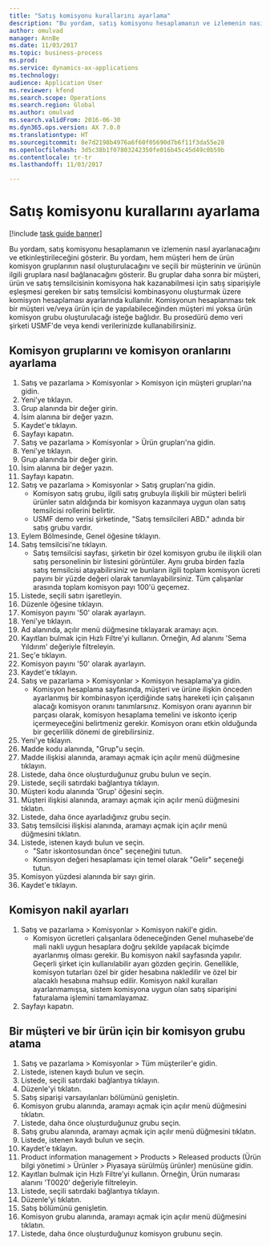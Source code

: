 ```yaml
--- 
title: "Satış komisyonu kurallarını ayarlama"
description: "Bu yordam, satış komisyonu hesaplamanın ve izlemenin nasıl ayarlanacağını ve etkinleştirileceğini gösterir."
author: omulvad
manager: AnnBe
ms.date: 11/03/2017
ms.topic: business-process
ms.prod: 
ms.service: dynamics-ax-applications
ms.technology: 
audience: Application User
ms.reviewer: kfend
ms.search.scope: Operations
ms.search.region: Global
ms.author: omulvad
ms.search.validFrom: 2016-06-30
ms.dyn365.ops.version: AX 7.0.0
ms.translationtype: HT
ms.sourcegitcommit: 8e7d2198b4976a6f60f05690d7b6f11f3da55e28
ms.openlocfilehash: 3d5c38b1f07803242350fe016b45c45d49c0b59b
ms.contentlocale: tr-tr
ms.lasthandoff: 11/03/2017

---
```

# <a name="set-up-sales-commission-rules"></a>Satış komisyonu kurallarını ayarlama

[!include [task guide banner](../../includes/task-guide-banner.md)]

Bu yordam, satış komisyonu hesaplamanın ve izlemenin nasıl ayarlanacağını ve etkinleştirileceğini gösterir. Bu yordam, hem müşteri hem de ürün komisyon gruplarının nasıl oluşturulacağını ve seçili bir müşterinin ve ürünün ilgili gruplara nasıl bağlanacağını gösterir. Bu gruplar daha sonra bir müşteri, ürün ve satış temsilcisinin komisyona hak kazanabilmesi için satış siparişiyle eşleşmesi gereken bir satış temsilcisi kombinasyonu oluşturmak üzere komisyon hesaplaması ayarlarında kullanılır. Komisyonun hesaplanması tek bir müşteri ve/veya ürün için de yapılabileceğinden müşteri mi yoksa ürün komisyon grubu oluşturulacağı isteğe bağlıdır. Bu prosedürü demo veri şirketi USMF'de veya kendi verilerinizde kullanabilirsiniz.


## <a name="set-up-commission-groups-and-commission-rates"></a>Komisyon gruplarını ve komisyon oranlarını ayarlama
1. Satış ve pazarlama > Komisyonlar > Komisyon için müşteri grupları'na gidin.
2. Yeni'ye tıklayın.
3. Grup alanında bir değer girin.
4. İsim alanına bir değer yazın.
5. Kaydet'e tıklayın.
6. Sayfayı kapatın.
7. Satış ve pazarlama > Komisyonlar > Ürün grupları'na gidin.
8. Yeni'ye tıklayın.
9. Grup alanında bir değer girin.
10. İsim alanına bir değer yazın.
11. Sayfayı kapatın.
12. Satış ve pazarlama > Komisyonlar > Satış grupları'na gidin.
    * Komisyon satış grubu, ilgili satış grubuyla ilişkili bir müşteri belirli ürünler satın aldığında bir komisyon kazanmaya uygun olan satış temsilcisi rollerini belirtir.  
    * USMF demo verisi şirketinde, "Satış temsilcileri ABD." adında bir satış grubu vardır.  
13. Eylem Bölmesinde, Genel öğesine tıklayın.
14. Satış temsilcisi'ne tıklayın.
    * Satış temsilcisi sayfası, şirketin bir özel komisyon grubu ile ilişkili olan satış personelinin bir listesini görüntüler. Aynı gruba birden fazla satış temsilcisi atayabilirsiniz ve bunların ilgili toplam komisyon ücreti payını bir yüzde değeri olarak tanımlayabilirsiniz. Tüm çalışanlar arasında toplam komisyon payı 100'ü geçemez.  
15. Listede, seçili satırı işaretleyin.
16. Düzenle öğesine tıklayın.
17. Komisyon payını '50' olarak ayarlayın.
18. Yeni'ye tıklayın.
19. Ad alanında, açılır menü düğmesine tıklayarak aramayı açın.
20. Kayıtları bulmak için Hızlı Filtre'yi kullanın. Örneğin, Ad alanını 'Sema Yıldırım' değeriyle filtreleyin.
21. Seç'e tıklayın.
22. Komisyon payını '50' olarak ayarlayın.
23. Kaydet'e tıklayın.
24. Satış ve pazarlama > Komisyonlar > Komisyon hesaplama'ya gidin.
    * Komisyon hesaplama sayfasında, müşteri ve ürüne ilişkin önceden ayarlanmış bir kombinasyon içerdiğinde satış hareketi için çalışanın alacağı komisyon oranını tanımlarsınız. Komisyon oranı ayarının bir parçası olarak, komisyon hesaplama temelini ve iskonto içerip içermeyeceğini belirtmeniz gerekir. Komisyon oranı etkin olduğunda bir geçerlilik dönemi de girebilirsiniz.  
25. Yeni'ye tıklayın.
26. Madde kodu alanında, "Grup"u seçin.
27. Madde ilişkisi alanında, aramayı açmak için açılır menü düğmesine tıklayın.
28. Listede, daha önce oluşturduğunuz grubu bulun ve seçin.
29. Listede, seçili satırdaki bağlantıya tıklayın.
30. Müşteri kodu alanında 'Grup' öğesini seçin.
31. Müşteri ilişkisi alanında, aramayı açmak için açılır menü düğmesini tıklatın.
32. Listede, daha önce ayarladığınız grubu seçin.
33. Satış temsilcisi ilişkisi alanında, aramayı açmak için açılır menü düğmesini tıklatın.
34. Listede, istenen kaydı bulun ve seçin.
    * "Satır iskontosundan önce" seçeneğini tutun.  
    * Komisyon değeri hesaplaması için temel olarak "Gelir" seçeneği tutun.    
35. Komisyon yüzdesi alanında bir sayı girin.
36. Kaydet'e tıklayın.

## <a name="setting-up-commission-posting"></a>Komisyon nakil ayarları
1. Satış ve pazarlama > Komisyonlar > Komisyon nakil'e gidin.
    * Komisyon ücretleri çalışanlara ödeneceğinden Genel muhasebe'de mali nakli uygun hesaplara doğru şekilde yapılacak biçimde ayarlanmış olması gerekir. Bu komisyon nakil sayfasında yapılır. Geçerli şirket için kullanılabilir ayarı gözden geçirin. Genellikle, komisyon tutarları özel bir gider hesabına nakledilir ve özel bir alacaklı hesabına mahsup edilir. Komisyon nakil kuralları ayarlanmamışsa, sistem komisyona uygun olan satış siparişini faturalama işlemini tamamlayamaz.  
2. Sayfayı kapatın.

## <a name="assign-a-commission-group-to-a-customer-and-a-product"></a>Bir müşteri ve bir ürün için bir komisyon grubu atama
1. Satış ve pazarlama > Komisyonlar > Tüm müşteriler'e gidin.
2. Listede, istenen kaydı bulun ve seçin.
3. Listede, seçili satırdaki bağlantıya tıklayın.
4. Düzenle'yi tıklatın.
5. Satış siparişi varsayılanları bölümünü genişletin.
6. Komisyon grubu alanında, aramayı açmak için açılır menü düğmesini tıklatın.
7. Listede, daha önce oluşturduğunuz grubu seçin.
8. Satış grubu alanında, aramayı açmak için açılır menü düğmesini tıklatın.
9. Listede, istenen kaydı bulun ve seçin.
10. Kaydet'e tıklayın.
11. Product information management > Products > Released products (Ürün bilgi yönetimi > Ürünler > Piyasaya sürülmüş ürünler) menüsüne gidin.
12. Kayıtları bulmak için Hızlı Filtre'yi kullanın. Örneğin, Ürün numarası alanını 'T0020' değeriyle filtreleyin.
13. Listede, seçili satırdaki bağlantıya tıklayın.
14. Düzenle'yi tıklatın.
15. Satış bölümünü genişletin.
16. Komisyon grubu alanında, aramayı açmak için açılır menü düğmesini tıklatın.
17. Listede, daha önce oluşturduğunuz komisyon grubunu seçin.


